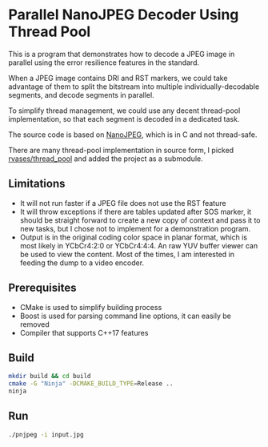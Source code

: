 # Parallel NanoJPEG Decoder Using Thread Pool 

This is a program that demonstrates how to decode a JPEG image in parallel using
the error resilience features in the standard.

When a JPEG image contains DRI and RST markers, we could take advantage of them
to split the bitstream into multiple individually-decodable segments, and decode
segments in parallel.

To simplify thread management, we could use any decent thread-pool implementation,
so that each segment is decoded in a dedicated task.

The source code is based on
[NanoJPEG](https://keyj.emphy.de/nanojpeg/), which is in C and not thread-safe.

There are many thread-pool implementation in source form, I picked
[rvases/thread_pool](https://github.com/rvaser/thread_pool) and added the project
as a submodule.

## Limitations

* It will not run faster if a JPEG file does not use the RST feature
* It will throw exceptions if there are tables updated after SOS marker, it
should be straight forward to create a new copy of context and pass it to new
tasks, but I chose not to implement for a demonstration program.
* Output is in the original coding color space in planar format, which is most
likely in YCbCr4:2:0 or YCbCr4:4:4. An raw YUV buffer viewer can be used to
view the content.  Most of the times, I am interested in feeding the dump to a
video encoder.

## Prerequisites

* CMake is used to simplify building process
* Boost is used for parsing command line options, it can easily be removed
* Compiler that supports C++17 features

## Build

```bash
mkdir build && cd build
cmake -G "Ninja" -DCMAKE_BUILD_TYPE=Release ..
ninja
```

## Run
```bash
./pnjpeg -i input.jpg
```
